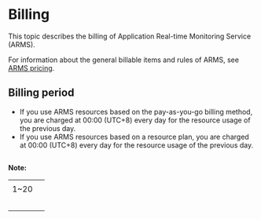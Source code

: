 # Billing

This topic describes the billing of Application Real-time Monitoring Service \(ARMS\).

For information about the general billable items and rules of ARMS, see [ARMS pricing](https://www.aliyun.com/price/product?spm=5176.doc29652.2.4.L4irjG#/arms/detail).

## Billing period

-   If you use ARMS resources based on the pay-as-you-go billing method, you are charged at 00:00 \(UTC+8\) every day for the resource usage of the previous day.
-   If you use ARMS resources based on a resource plan, you are charged at 00:00 \(UTC+8\) every day for the resource usage of the previous day.





## 



**Note:**



|||
|--|--|
||||
|1~20|||
|||
|||
||||
|||
|||

